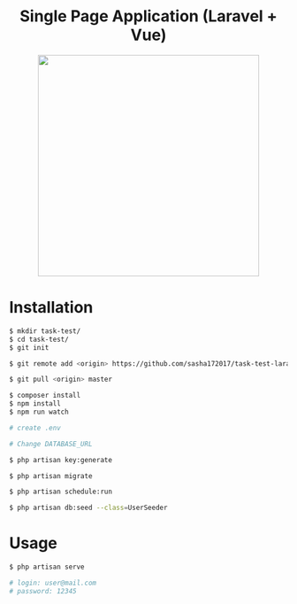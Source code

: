 <h1 align="center">Single Page Application (Laravel + Vue)</h1>
<p align="center"><img src="https://mauricius.dev/images/laravel-vue.png" width="400"></p>


# Installation

```bash
$ mkdir task-test/
$ cd task-test/
$ git init
```
```bash
$ git remote add <origin> https://github.com/sasha172017/task-test-laravel.git
```
```bash
$ git pull <origin> master
```
```bash
$ composer install
$ npm install
$ npm run watch
```
```bash
# create .env
```
```bash
# Change DATABASE_URL
```
```bash
$ php artisan key:generate
```

```bash
$ php artisan migrate
```
```bash
$ php artisan schedule:run 
 ```
 ```bash
$ php artisan db:seed --class=UserSeeder 
 ```
 


# Usage
```bash
$ php artisan serve
```
```bash
# login: user@mail.com
# password: 12345

```
